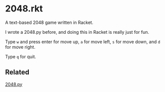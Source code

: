 2048.rkt
===

A text-based 2048 game written in Racket. 

I wrote a 2048.py before, and doing this in Racket is really just for fun.

Type `w` and press enter for move up, `a` for move left, `s` for move down, and `d` for move right.

Type `q` for quit.

Related
---
[2048.py](https://github.com/Kraks/2048.py)
